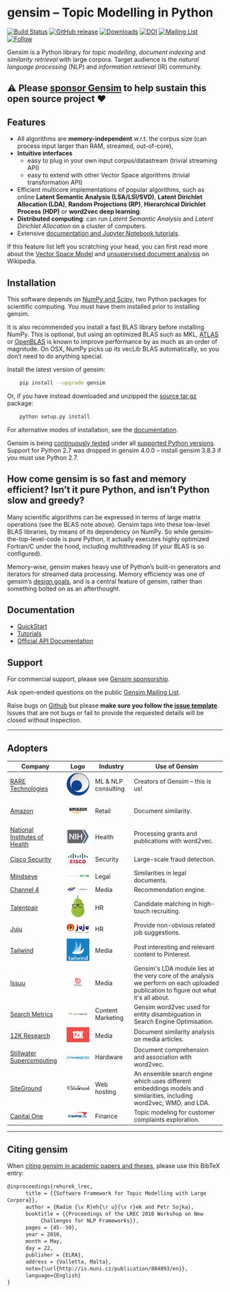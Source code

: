 gensim – Topic Modelling in Python
==================================

<!--
The following image URLs are obfuscated = proxied and cached through
Google because of Github's proxying issues. See: 
https://github.com/RaRe-Technologies/gensim/issues/2805
-->

[![Build Status](https://github.com/RaRe-Technologies/gensim/actions/workflows/tests.yml/badge.svg?branch=develop)](https://github.com/RaRe-Technologies/gensim/actions)
[![GitHub release](https://img.shields.io/github/release/rare-technologies/gensim.svg?maxAge=3600)](https://github.com/RaRe-Technologies/gensim/releases)
[![Downloads](https://img.shields.io/pypi/dm/gensim?color=blue)](https://pepy.tech/project/gensim/)
[![DOI](https://zenodo.org/badge/DOI/10.13140/2.1.2393.1847.svg)](https://doi.org/10.13140/2.1.2393.1847)
[![Mailing List](https://img.shields.io/badge/-Mailing%20List-blue.svg)](https://groups.google.com/forum/#!forum/gensim)
[![Follow](https://img.shields.io/twitter/follow/gensim_py.svg?style=social&style=flat&logo=twitter&label=Follow&color=blue)](https://twitter.com/gensim_py)

Gensim is a Python library for *topic modelling*, *document indexing*
and *similarity retrieval* with large corpora. Target audience is the
*natural language processing* (NLP) and *information retrieval* (IR)
community.

## ⚠️  Please [sponsor Gensim](https://github.com/sponsors/piskvorky) to help sustain this open source project ❤️


Features
--------

-   All algorithms are **memory-independent** w.r.t. the corpus size
    (can process input larger than RAM, streamed, out-of-core),
-   **Intuitive interfaces**
    -   easy to plug in your own input corpus/datastream (trivial
        streaming API)
    -   easy to extend with other Vector Space algorithms (trivial
        transformation API)
-   Efficient multicore implementations of popular algorithms, such as
    online **Latent Semantic Analysis (LSA/LSI/SVD)**, **Latent
    Dirichlet Allocation (LDA)**, **Random Projections (RP)**,
    **Hierarchical Dirichlet Process (HDP)** or **word2vec deep
    learning**.
-   **Distributed computing**: can run *Latent Semantic Analysis* and
    *Latent Dirichlet Allocation* on a cluster of computers.
-   Extensive [documentation and Jupyter Notebook tutorials].

If this feature list left you scratching your head, you can first read
more about the [Vector Space Model] and [unsupervised document analysis]
on Wikipedia.

Installation
------------

This software depends on [NumPy and Scipy], two Python packages for
scientific computing. You must have them installed prior to installing
gensim.

It is also recommended you install a fast BLAS library before installing
NumPy. This is optional, but using an optimized BLAS such as MKL, [ATLAS] or
[OpenBLAS] is known to improve performance by as much as an order of
magnitude. On OSX, NumPy picks up its vecLib BLAS automatically,
so you don’t need to do anything special.

Install the latest version of gensim:

```bash
    pip install --upgrade gensim
```

Or, if you have instead downloaded and unzipped the [source tar.gz]
package:

```bash
    python setup.py install
```

For alternative modes of installation, see the [documentation].

Gensim is being [continuously tested](http://radimrehurek.com/gensim/#testing) under all
[supported Python versions](https://github.com/RaRe-Technologies/gensim/wiki/Gensim-And-Compatibility).
Support for Python 2.7 was dropped in gensim 4.0.0 – install gensim 3.8.3 if you must use Python 2.7.

How come gensim is so fast and memory efficient? Isn’t it pure Python, and isn’t Python slow and greedy?
--------------------------------------------------------------------------------------------------------

Many scientific algorithms can be expressed in terms of large matrix
operations (see the BLAS note above). Gensim taps into these low-level
BLAS libraries, by means of its dependency on NumPy. So while
gensim-the-top-level-code is pure Python, it actually executes highly
optimized Fortran/C under the hood, including multithreading (if your
BLAS is so configured).

Memory-wise, gensim makes heavy use of Python’s built-in generators and
iterators for streamed data processing. Memory efficiency was one of
gensim’s [design goals], and is a central feature of gensim, rather than
something bolted on as an afterthought.

Documentation
-------------

-   [QuickStart]
-   [Tutorials]
-   [Official API Documentation]

  [QuickStart]: https://radimrehurek.com/gensim/auto_examples/core/run_core_concepts.html
  [Tutorials]: https://radimrehurek.com/gensim/auto_examples/
  [Official Documentation and Walkthrough]: http://radimrehurek.com/gensim/
  [Official API Documentation]: http://radimrehurek.com/gensim/apiref.html

Support
-------

For commercial support, please see [Gensim sponsorship](https://github.com/sponsors/piskvorky).

Ask open-ended questions on the public [Gensim Mailing List](https://groups.google.com/forum/#!forum/gensim).

Raise bugs on [Github](https://github.com/RaRe-Technologies/gensim/blob/develop/CONTRIBUTING.md) but please **make sure you follow the [issue template](https://github.com/RaRe-Technologies/gensim/blob/develop/ISSUE_TEMPLATE.md)**. Issues that are not bugs or fail to provide the requested details will be closed without inspection.


---------

Adopters
--------

| Company | Logo | Industry | Use of Gensim |
|---------|------|----------|---------------|
| [RARE Technologies](http://rare-technologies.com) | ![rare](docs/src/readme_images/rare.png) | ML & NLP consulting | Creators of Gensim – this is us! |
| [Amazon](http://www.amazon.com/) |  ![amazon](docs/src/readme_images/amazon.png) | Retail |  Document similarity. |
| [National Institutes of Health](https://github.com/NIHOPA/pipeline_word2vec) | ![nih](docs/src/readme_images/nih.png) | Health | Processing grants and publications with word2vec. |
| [Cisco Security](http://www.cisco.com/c/en/us/products/security/index.html) | ![cisco](docs/src/readme_images/cisco.png) | Security |  Large-scale fraud detection. |
| [Mindseye](http://www.mindseyesolutions.com/) | ![mindseye](docs/src/readme_images/mindseye.png) | Legal | Similarities in legal documents. |
| [Channel 4](http://www.channel4.com/) | ![channel4](docs/src/readme_images/channel4.png) | Media | Recommendation engine. |
| [Talentpair](http://talentpair.com) | ![talent-pair](docs/src/readme_images/talent-pair.png) | HR | Candidate matching in high-touch recruiting. |
| [Juju](http://www.juju.com/)  | ![juju](docs/src/readme_images/juju.png) | HR | Provide non-obvious related job suggestions. |
| [Tailwind](https://www.tailwindapp.com/) | ![tailwind](docs/src/readme_images/tailwind.png) | Media | Post interesting and relevant content to Pinterest. |
| [Issuu](https://issuu.com/) | ![issuu](docs/src/readme_images/issuu.png) | Media | Gensim's LDA module lies at the very core of the analysis we perform on each uploaded publication to figure out what it's all about. |
| [Search Metrics](http://www.searchmetrics.com/) | ![search-metrics](docs/src/readme_images/search-metrics.png) | Content Marketing | Gensim word2vec used for entity disambiguation in Search Engine Optimisation. |
| [12K Research](https://12k.co/) | ![12k](docs/src/readme_images/12k.png)| Media |   Document similarity analysis on media articles. |
| [Stillwater Supercomputing](http://www.stillwater-sc.com/) | ![stillwater](docs/src/readme_images/stillwater.png) | Hardware | Document comprehension and association with word2vec. |
| [SiteGround](https://www.siteground.com/) |  ![siteground](docs/src/readme_images/siteground.png) | Web hosting | An ensemble search engine which uses different embeddings models and similarities, including word2vec, WMD, and LDA. |
| [Capital One](https://www.capitalone.com/) | ![capitalone](docs/src/readme_images/capitalone.png) | Finance | Topic modeling for customer complaints exploration. |

-------

Citing gensim
------------

When [citing gensim in academic papers and theses], please use this
BibTeX entry:

    @inproceedings{rehurek_lrec,
          title = {{Software Framework for Topic Modelling with Large Corpora}},
          author = {Radim {\v R}eh{\r u}{\v r}ek and Petr Sojka},
          booktitle = {{Proceedings of the LREC 2010 Workshop on New
               Challenges for NLP Frameworks}},
          pages = {45--50},
          year = 2010,
          month = May,
          day = 22,
          publisher = {ELRA},
          address = {Valletta, Malta},
          note={\url{http://is.muni.cz/publication/884893/en}},
          language={English}
    }

  [citing gensim in academic papers and theses]: https://scholar.google.com/citations?view_op=view_citation&hl=en&user=9vG_kV0AAAAJ&citation_for_view=9vG_kV0AAAAJ:NaGl4SEjCO4C

  [design goals]: http://radimrehurek.com/gensim/about.html
  [RaRe Technologies]: http://rare-technologies.com/wp-content/uploads/2016/02/rare_image_only.png%20=10x20
  [rare\_tech]: //rare-technologies.com
  [Talentpair]: https://avatars3.githubusercontent.com/u/8418395?v=3&s=100
  [citing gensim in academic papers and theses]: https://scholar.google.cz/citations?view_op=view_citation&hl=en&user=9vG_kV0AAAAJ&citation_for_view=9vG_kV0AAAAJ:u-x6o8ySG0sC

  [documentation and Jupyter Notebook tutorials]: https://github.com/RaRe-Technologies/gensim/#documentation
  [Vector Space Model]: http://en.wikipedia.org/wiki/Vector_space_model
  [unsupervised document analysis]: http://en.wikipedia.org/wiki/Latent_semantic_indexing
  [NumPy and Scipy]: http://www.scipy.org/Download
  [ATLAS]: http://math-atlas.sourceforge.net/
  [OpenBLAS]: http://xianyi.github.io/OpenBLAS/
  [source tar.gz]: http://pypi.python.org/pypi/gensim
  [documentation]: http://radimrehurek.com/gensim/install.html

